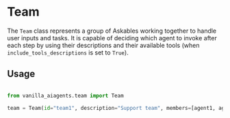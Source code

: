 # Team

The `Team` class represents a group of Askables working together to handle user inputs and tasks. It is capable of deciding which agent to invoke after each step by using their descriptions and their available tools (when `include_tools_descriptions` is set to `True`).

## Usage

```python

from vanilla_aiagents.team import Team

team = Team(id="team1", description="Support team", members=[agent1, agent2], llm=llm)
```
